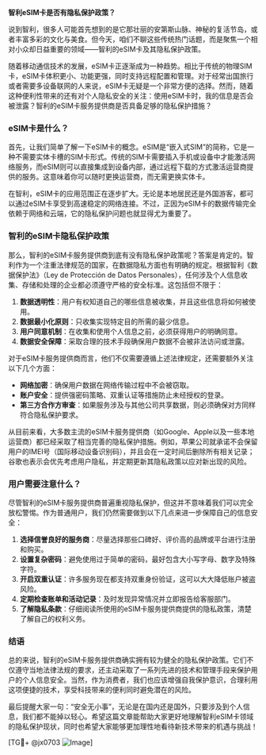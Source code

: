 **智利eSIM卡是否有隐私保护政策？**

说到智利，很多人可能首先想到的是它那壮丽的安第斯山脉、神秘的复活节岛，或者丰富多彩的文化与美食。但今天，咱们不聊这些传统热门话题，而是聚焦一个相对小众却日益重要的领域——智利的eSIM卡及其隐私保护政策。

随着移动通信技术的发展，eSIM卡正逐渐成为一种趋势。相比于传统的物理SIM卡，eSIM卡体积更小、功能更强，同时支持远程配置和管理。对于经常出国旅行或者需要多设备联网的人来说，eSIM卡无疑是一个非常方便的选择。然而，随着这种便利性带来的还有对个人隐私安全的关注：使用eSIM卡时，我的信息是否会被泄露？智利的eSIM卡服务提供商是否具备足够的隐私保护措施？

### eSIM卡是什么？

首先，让我们简单了解一下eSIM卡的概念。eSIM是“嵌入式SIM”的简称，它是一种不需要实体卡槽的SIM卡形式。传统的SIM卡需要插入手机或设备中才能激活网络服务，而eSIM则可以直接集成到设备内部，通过远程下载的方式激活运营商提供的服务。这意味着你可以随时更换运营商，而无需更换实体卡。

在智利，eSIM卡的应用范围正在逐步扩大。无论是本地居民还是外国游客，都可以通过eSIM卡享受到高速稳定的网络连接。不过，正因为eSIM卡的数据传输完全依赖于网络和云端，它的隐私保护问题也就显得尤为重要了。

### 智利的eSIM卡隐私保护政策

那么，智利的eSIM卡服务提供商到底有没有隐私保护政策呢？答案是肯定的。智利作为一个注重法律规范的国家，在数据隐私方面也有明确的规定。根据智利《数据保护法》（Ley de Protección de Datos Personales），任何涉及个人信息收集、存储和处理的企业都必须遵守严格的安全标准。这包括但不限于：

1. **数据透明性**：用户有权知道自己的哪些信息被收集，并且这些信息将如何被使用。
2. **数据最小化原则**：只收集实现特定目的所需的最少信息。
3. **用户同意机制**：在收集和使用个人信息之前，必须获得用户的明确同意。
4. **数据安全保障**：采取合理的技术手段确保用户数据不会被非法访问或泄露。

对于eSIM卡服务提供商而言，他们不仅需要遵循上述法律规定，还需要额外关注以下几个方面：

- **网络加密**：确保用户数据在网络传输过程中不会被窃取。
- **账户安全**：提供强密码策略、双重认证等措施防止未经授权的登录。
- **第三方合作方审查**：如果服务涉及与其他公司共享数据，则必须确保对方同样符合隐私保护要求。

从目前来看，大多数主流的eSIM卡服务提供商（如Google、Apple以及一些本地运营商）都已经采取了相当完善的隐私保护措施。例如，苹果公司就承诺不会保留用户的IMEI号（国际移动设备识别码），并且会在一定时间后删除所有相关记录；谷歌也表示会优先考虑用户隐私，并定期更新其隐私政策以应对新出现的风险。

### 用户需要注意什么？

尽管智利的eSIM卡服务提供商普遍重视隐私保护，但这并不意味着我们可以完全放松警惕。作为普通用户，我们仍然需要做到以下几点来进一步保障自己的信息安全：

1. **选择信誉良好的服务商**：尽量选择那些口碑好、评价高的品牌或平台进行注册和购买。
2. **设置复杂密码**：避免使用过于简单的密码，最好包含大小写字母、数字及特殊字符。
3. **开启双重认证**：许多服务现在都支持双重身份验证，这可以大大降低账户被盗风险。
4. **定期检查账单和活动记录**：及时发现异常情况并立即报告给客服部门。
5. **了解隐私条款**：仔细阅读所使用的eSIM卡服务提供商提供的隐私政策，清楚了解自己的权利义务。

### 结语

总的来说，智利的eSIM卡服务提供商确实拥有较为健全的隐私保护政策。它们不仅遵守当地法律法规的要求，还主动采取了一系列先进的技术和管理手段来保护用户的个人信息安全。当然，作为消费者，我们也应该增强自我保护意识，合理利用这项便捷的技术，享受科技带来的便利同时避免潜在的风险。

最后提醒大家一句：“安全无小事”，无论是在国内还是国外，只要涉及到个人信息，我们都不能掉以轻心。希望这篇文章能帮助大家更好地理解智利eSIM卡领域的隐私保护现状，同时也希望大家能够更加理性地看待新技术带来的机遇与挑战！

[TG💪+ @jx0703 ![Image](https://github.com/user-attachments/assets/dbca1d08-cadb-493c-b0ec-ad6f7a83f270)]